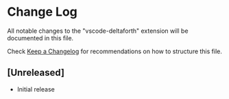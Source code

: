 # Change Log
All notable changes to the "vscode-deltaforth" extension will be documented in this file.

Check [Keep a Changelog](http://keepachangelog.com/) for recommendations on how to structure this file.

## [Unreleased]
- Initial release